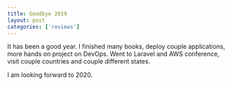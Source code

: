 ```yaml
---
title: Goodbye 2019
layout: post
categories: ['reviews']
---
```

It has been a good year. I finished many books, deploy couple applications, more hands on project on DevOps. Went to Laravel and AWS conference, visit couple countries and couple different states. 

I am looking forward to 2020.
